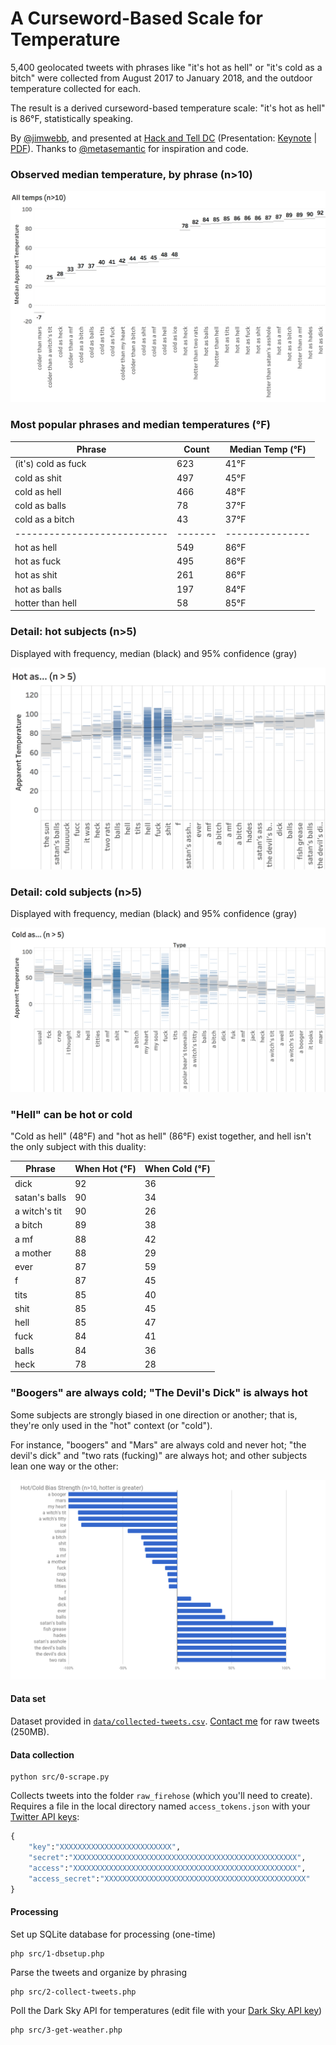# A Curseword-Based Scale for Temperature

5,400 geolocated tweets with phrases like "it's hot as hell" or "it's cold as a bitch" were collected from August 2017 to January 2018, and the outdoor temperature collected for each.

The result is a derived curseword-based temperature scale: "it's hot as hell" is 86&deg;F, statistically speaking.

By [@jimwebb](https://twitter.com/jimwebb?lang=en), and presented at [Hack and Tell DC](http://dc.hackandtell.org/) (Presentation: [Keynote](presentation/cold-as-fuck.key) | [PDF](presentation/cold-as-fuck.pdf)). Thanks to [@metasemantic](https://github.com/thoppe/twitterf_cks) for inspiration and code.

### Observed median temperature, by phrase (n>10)
![All Temps](images/all-temps.png)

### Most popular phrases and median temperatures (&deg;F)

| Phrase                    | Count | Median Temp (&deg;F) |
|---------------------------|-------|---------------|
| (it's) cold as fuck              | 623   | 41&deg;F            |
| cold as shit              | 497   | 45&deg;F            |
| cold as hell              | 466   | 48&deg;F            |
| cold as balls             | 78    | 37&deg;F            |
| cold as a bitch           | 43    | 37&deg;F            |
|---------------------------|-------|---------------|
| hot as hell               | 549   | 86&deg;F            |
| hot as fuck               | 495   | 86&deg;F            |
| hot as shit               | 261   | 86&deg;F            |
| hot as balls              | 197   | 84&deg;F            |
| hotter than hell          | 58    | 85&deg;F            |

### Detail: hot subjects (n>5)
Displayed with frequency, median (black) and 95% confidence (gray)

![Hot phrases](images/hot.png)

### Detail: cold subjects (n>5)
Displayed with frequency, median (black) and 95% confidence (gray)

![Cold phrases](images/cold.png)

### "Hell" can be hot or cold

"Cold as hell" (48&deg;F) and "hot as hell" (86&deg;F) exist together, and hell isn't the only subject with this duality:

| Phrase          | When Hot (&deg;F) | When Cold (&deg;F) |
|---------------|-----|------|
| dick          | 92  | 36   |
| satan's balls | 90  | 34   |
| a witch's tit | 90  | 26   |
| a bitch       | 89  | 38   |
| a mf          | 88  | 42   |
| a mother      | 88  | 29   |
| ever          | 87  | 59   |
| f             | 87  | 45   |
| tits          | 85  | 40   |
| shit          | 85  | 45   |
| hell          | 85  | 47   |
| fuck          | 84  | 41   |
| balls         | 84  | 36   |
| heck          | 78  | 28   |

### "Boogers" are always cold; "The Devil's Dick" is always hot

Some subjects are strongly biased in one direction or another; that is, they're only used in the "hot" context (or "cold"). 

For instance, "boogers" and "Mars" are always cold and never hot; "the devil's dick" and "two rats (fucking)" are always hot; and other subjects lean one way or the other:

![Hot/Cold Bias](images/hot-cold-bias.png)


#### Data set 

Dataset provided in [`data/collected-tweets.csv`](data/collected-tweets.csv). [Contact me](https://twitter.com/jimwebb/) for raw tweets (250MB).

#### Data collection

    python src/0-scrape.py

Collects tweets into the folder `raw_firehose` (which you'll need to create). Requires a file in the local directory named `access_tokens.json` with your [Twitter API keys](https://developer.twitter.com/):

``` python
{
    "key":"XXXXXXXXXXXXXXXXXXXXXXXXX",
    "secret":"XXXXXXXXXXXXXXXXXXXXXXXXXXXXXXXXXXXXXXXXXXXXXXXXXX",
    "access":"XXXXXXXXXXXXXXXXXXXXXXXXXXXXXXXXXXXXXXXXXXXXXXXXXX",
    "access_secret":"XXXXXXXXXXXXXXXXXXXXXXXXXXXXXXXXXXXXXXXXXXXXX"
}
```

#### Processing

Set up SQLite database for processing (one-time)

    php src/1-dbsetup.php

Parse the tweets and organize by phrasing

    php src/2-collect-tweets.php

Poll the Dark Sky API for temperatures (edit file with your [Dark Sky API key](https://darksky.net/dev))

    php src/3-get-weather.php